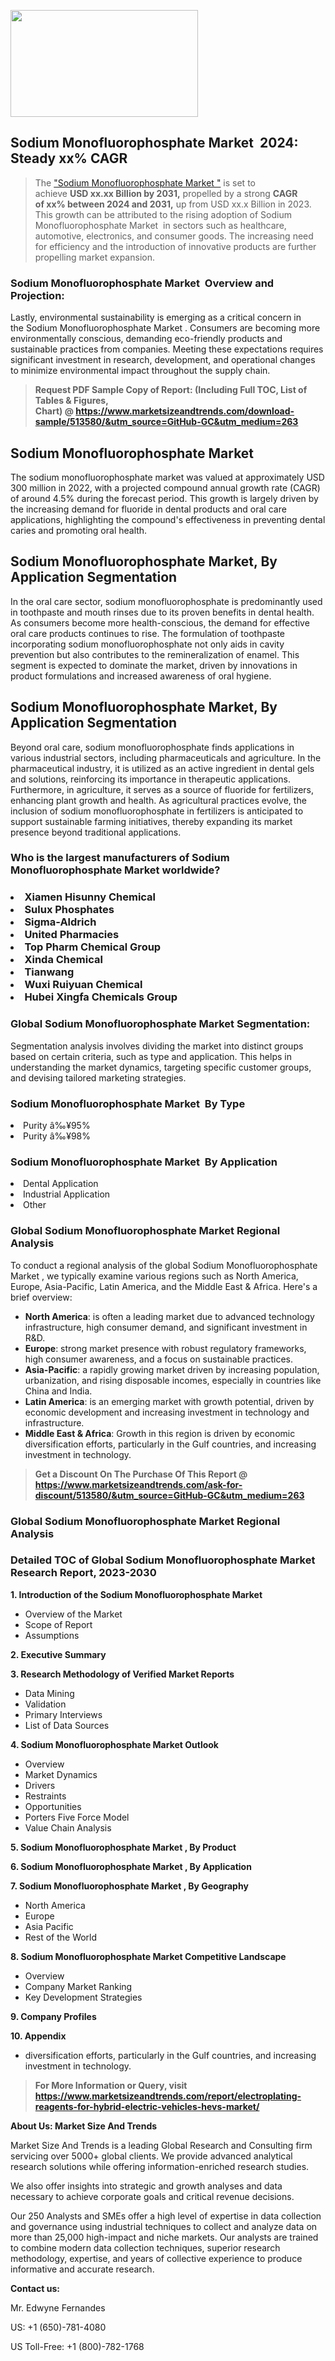 <p><img class="alignnone size-medium wp-image-20088" src="https://ffe5etoiles.com/wp-content/uploads/2024/12/MST1-300x171.png" alt="" width="300" height="171" /></p><h2 id="ember46" class="ember-view reader-text-block__heading-2">Sodium Monofluorophosphate Market &nbsp;2024: Steady&nbsp;xx% CAGR</h2><blockquote id="ember47" class="ember-view reader-text-block__blockquote">The&nbsp;<a class="app-aware-link " href="https://www.marketsizeandtrends.com/download-sample/513580/&utm_source=GitHub-GC&utm_medium=263" target="_blank" data-test-app-aware-link="">"Sodium Monofluorophosphate Market "</a>&nbsp;is set to achieve&nbsp;<strong>USD&nbsp;xx.xx&nbsp;Billion by 2031,</strong>&nbsp;propelled by a strong&nbsp;<strong>CAGR of&nbsp;xx% between 2024 and 2031,</strong>&nbsp;up from USD xx.x Billion in 2023. This growth can be attributed to the rising adoption of&nbsp;Sodium Monofluorophosphate Market &nbsp;in sectors such as healthcare, automotive, electronics, and consumer goods. The increasing need for efficiency and the introduction of innovative products are further propelling market expansion.</blockquote><h3 id="ember48" class="ember-view reader-text-block__heading-3">Sodium Monofluorophosphate Market &nbsp;Overview and Projection:</h3><p id="ember49" class="ember-view reader-text-block__paragraph">Lastly, environmental sustainability is emerging as a critical concern in the&nbsp;Sodium Monofluorophosphate Market . Consumers are becoming more environmentally conscious, demanding eco-friendly products and sustainable practices from companies. Meeting these expectations requires significant investment in research, development, and operational changes to minimize environmental impact throughout the supply chain.</p><blockquote id="ember50" class="ember-view reader-text-block__blockquote"><strong>Request PDF Sample Copy of Report: (Including Full TOC, List of Tables &amp; Figures, Chart)&nbsp;@&nbsp;<strong><a href="https://www.marketsizeandtrends.com/download-sample/513580/&utm_source=GitHub-GC&utm_medium=263" target="_blank">https://www.marketsizeandtrends.com/download-sample/513580/&utm_source=GitHub-GC&utm_medium=263</a></strong></strong></blockquote><h3 class=""> <h2>Sodium Monofluorophosphate Market</h2><p>The sodium monofluorophosphate market was valued at approximately USD 300 million in 2022, with a projected compound annual growth rate (CAGR) of around 4.5% during the forecast period. This growth is largely driven by the increasing demand for fluoride in dental products and oral care applications, highlighting the compound's effectiveness in preventing dental caries and promoting oral health.</p><h2>Sodium Monofluorophosphate Market, By Application Segmentation</h2><p>In the oral care sector, sodium monofluorophosphate is predominantly used in toothpaste and mouth rinses due to its proven benefits in dental health. As consumers become more health-conscious, the demand for effective oral care products continues to rise. The formulation of toothpaste incorporating sodium monofluorophosphate not only aids in cavity prevention but also contributes to the remineralization of enamel. This segment is expected to dominate the market, driven by innovations in product formulations and increased awareness of oral hygiene.</p><h2>Sodium Monofluorophosphate Market, By Application Segmentation</h2><p>Beyond oral care, sodium monofluorophosphate finds applications in various industrial sectors, including pharmaceuticals and agriculture. In the pharmaceutical industry, it is utilized as an active ingredient in dental gels and solutions, reinforcing its importance in therapeutic applications. Furthermore, in agriculture, it serves as a source of fluoride for fertilizers, enhancing plant growth and health. As agricultural practices evolve, the inclusion of sodium monofluorophosphate in fertilizers is anticipated to support sustainable farming initiatives, thereby expanding its market presence beyond traditional applications.</p></h3><h3 id="" class="">Who is the largest manufacturers of&nbsp;Sodium Monofluorophosphate Market worldwide?</h3><h3 class=""></Li><Li>Xiamen Hisunny Chemical</Li><Li> Sulux Phosphates</Li><Li> Sigma-Aldrich</Li><Li> United Pharmacies</Li><Li> Top Pharm Chemical Group</Li><Li> Xinda Chemical</Li><Li> Tianwang</Li><Li> Wuxi Ruiyuan Chemical</Li><Li> Hubei Xingfa Chemicals Group</h3><h3 id="ember53" class="ember-view reader-text-block__heading-3">Global&nbsp;Sodium Monofluorophosphate Market Segmentation:</h3><p id="ember54" class="ember-view reader-text-block__paragraph">Segmentation analysis involves dividing the market into distinct groups based on certain criteria, such as type and application. This helps in understanding the market dynamics, targeting specific customer groups, and devising tailored marketing strategies.</p><h3 id="" class="">Sodium Monofluorophosphate Market &nbsp;By Type</h3><p></Li><Li>Purity â‰¥95%</Li><Li> Purity â‰¥98%</p><h3 id="" class="">Sodium Monofluorophosphate Market &nbsp;By Application</h3><p class=""></Li><Li>Dental Application</Li><Li> Industrial Application</Li><Li> Other</p><h3 id="ember62" class="ember-view reader-text-block__heading-3">Global Sodium Monofluorophosphate Market Regional Analysis</h3><p id="ember63" class="ember-view reader-text-block__paragraph">To conduct a regional analysis of the global Sodium Monofluorophosphate Market , we typically examine various regions such as North America, Europe, Asia-Pacific, Latin America, and the Middle East &amp; Africa. Here's a brief overview:</p><ul><li><strong>North America</strong>: is often a leading market due to advanced technology infrastructure, high consumer demand, and significant investment in R&amp;D.</li><li><strong>Europe</strong>: strong market presence with robust regulatory frameworks, high consumer awareness, and a focus on sustainable practices.</li><li><strong>Asia-Pacific</strong>: a rapidly growing market driven by increasing population, urbanization, and rising disposable incomes, especially in countries like China and India.</li><li><strong>Latin America</strong>: is an emerging market with growth potential, driven by economic development and increasing investment in technology and infrastructure.</li><li><strong>Middle East &amp; Africa</strong>: Growth in this region is driven by economic diversification efforts, particularly in the Gulf countries, and increasing investment in technology.</li></ul><blockquote id="ember61" class="ember-view reader-text-block__blockquote"><strong>Get a Discount On The Purchase Of This Report @ <strong><a href="https://html-cleaner.com/" target="">https://www.marketsizeandtrends.com/ask-for-discount/513580/&utm_source=GitHub-GC&utm_medium=263</a></strong></strong></blockquote><h3 id="ember62" class="ember-view reader-text-block__heading-3">Global Sodium Monofluorophosphate Market Regional Analysis</h3><h3 id="" class="">Detailed TOC of Global Sodium Monofluorophosphate Market Research Report, 2023-2030</h3><p id="" class=""><strong>1. Introduction of the Sodium Monofluorophosphate Market </strong></p><ul><li>Overview of the Market</li><li>Scope of Report</li><li>Assumptions</li></ul><p id="" class=""><strong>2. Executive Summary</strong></p><p id="" class=""><strong>3. Research Methodology of Verified Market Reports</strong></p><ul><li>Data Mining</li><li>Validation</li><li>Primary Interviews</li><li>List of Data Sources</li></ul><p id="" class=""><strong>4. Sodium Monofluorophosphate Market Outlook</strong></p><ul><li>Overview</li><li>Market Dynamics</li><li>Drivers</li><li>Restraints</li><li>Opportunities</li><li>Porters Five Force Model</li><li>Value Chain Analysis</li></ul><p id="" class=""><strong>5. Sodium Monofluorophosphate Market , By Product</strong></p><p id="" class=""><strong>6. Sodium Monofluorophosphate Market , By Application</strong></p><p id="" class=""><strong>7. Sodium Monofluorophosphate Market , By Geography</strong></p><ul><li>North America</li><li>Europe</li><li>Asia Pacific</li><li>Rest of the World</li></ul><p id="" class=""><strong>8. Sodium Monofluorophosphate Market Competitive Landscape</strong></p><ul><li>Overview</li><li>Company Market Ranking</li><li>Key Development Strategies</li></ul><p id="" class=""><strong>9. Company Profiles</strong></p><p id="" class=""><strong>10. Appendix</strong></p><ul><li>diversification efforts, particularly in the Gulf countries, and increasing investment in technology.</li></ul><blockquote id="ember65" class="ember-view reader-text-block__blockquote"><strong>For More Information or Query, visit <strong><strong><a href="https://html-cleaner.com/" target="">https://www.marketsizeandtrends.com/report/electroplating-reagents-for-hybrid-electric-vehicles-hevs-market/</a></strong></strong></strong></blockquote><p id="" class=""><strong>About Us: Market Size And Trends</strong></p><p id="" class="">Market Size And Trends is a leading Global Research and Consulting firm servicing over 5000+ global clients. We provide advanced analytical research solutions while offering information-enriched research studies.</p><p id="" class="">We also offer insights into strategic and growth analyses and data necessary to achieve corporate goals and critical revenue decisions.</p><p id="" class="">Our 250 Analysts and SMEs offer a high level of expertise in data collection and governance using industrial techniques to collect and analyze data on more than 25,000 high-impact and niche markets. Our analysts are trained to combine modern data collection techniques, superior research methodology, expertise, and years of collective experience to produce informative and accurate research.</p><p id="" class=""><strong>Contact us:</strong></p><p id="" class="">Mr. Edwyne Fernandes</p><p id="" class="">US: +1 (650)-781-4080</p><p id="" class="">US Toll-Free: +1 (800)-782-1768</p>
